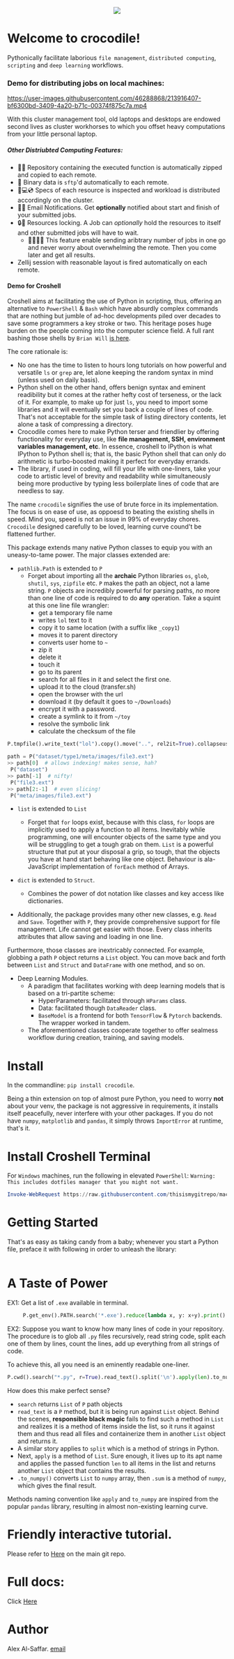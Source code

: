 
<p align="center">

<a href="https://github.com/thisismygitrepo/crocodile/commits">
<img src="https://img.shields.io/github/commit-activity/m/thisismygitrepo/crocodile" />
</a>

</p>

# Welcome to crocodile!

Pythonically facilitate laborious `file management`, `distributed computing`, `scripting` and  `deep learning` workflows.

### Demo for distributing jobs on local machines:

https://user-images.githubusercontent.com/46288868/213916407-bf6300bd-3409-4a20-b71c-00374f875c7a.mp4

With this cluster management tool, old laptops and desktops are endowed second lives as cluster workhorses to which you offset heavy computations from your little personal laptop.


##### Other Distriubted Computing Features:
* 🧑‍💻 Repository containing the executed function is automatically zipped and copied to each remote.
* 📁 Binary data is `sftp`'d automatically to each remote.
* 💽💻💿 Specs of each resource is inspected and workload is distributed accordingly on the cluster.
* 📨📩 Email Notifications. Get **optionally** notified about start and finish of your submitted jobs.
* 🔒🔑 Resources locking. A Job can *optionally* hold the resources to itself and other submitted jobs will have to wait.
  * 🙋‍♂️🙋‍♀ ️This feature enable sending aribtrary number of jobs in one go and never worry about overwhelming the remote. Then you come later and get all results.
* Zellij session with reasonable layout is fired automatically on each remote.


#### Demo for Croshell
Croshell aims at facilitating the use of Python in scripting, thus, offering an alternative to `PowerShell` & `Bash` which have absurdly complex commands that are nothing but jumble of ad-hoc developments piled over decades to save some programmers a key stroke or two. This heritage poses huge burden on the people coming into the computer science field. A full rant bashing those shells by `Brian Will` [is here](<https://www.youtube.com/watch?v=L9v4Mg8wi4U`>).

The core rationale is:
* No one has the time to listen to hours long tutorials on how powerful and versatile `ls` or `grep` are, let alone keeping the random syntax in mind (unless used on daily basis).
* Python shell on the other hand, offers benign syntax and eminent readibility but it comes at the rather hefty cost of terseness, or the lack of it. For example, to make up for just `ls`, you need to import some libraries and it will eventually set you back a couple of lines of code. That's not acceptable for the simple task of listing directory contents, let alone a task of compressing a directory.
* Crocodile comes here to make Python terser and friendlier by offering functionality for everyday use, like **file management, SSH, environment variables management, etc**. In essence, croshell to IPython is what IPython to Python shell is; that is, the basic Python shell that can only do arithmetic is turbo-boosted making it perfect for everyday errands.
* The library, if used in coding, will fill your life with one-liners, take your code to artistic level of brevity and readability while simultaneously being more productive by typing less boilerplate lines of code that are needless to say.

The name `crocodile` signifies the use of brute force in its implementation. The focus is on ease of use, as oppoesd to beating the existing shells in speed.
Mind you, speed is not an issue in 99% of everyday chores.
`Crocodile` designed carefully to be loved, learning curve cound't be flattened further.

This package extends many native Python classes to equip you with an uneasy-to-tame power. The major classes extended are:

 * `pathlib.Path` is  extended to `P`
      * Forget about importing all the **archaic** Python libraries `os`, `glob`, `shutil`, `sys`, `zipfile` etc. `P` makes the path an object, not a lame string. `P` objects are incredibly powerful for parsing paths, *no* more than one line of code is required to do **any** operation. Take a squint at this one line file wrangler:
        * get a temporary file name
        * writes `lol` text to it
        * copy it to same location (with a suffix like `_copy1`)
        * moves it to parent directory
        * converts user home to `~`
        * zip it
        * delete it
        * touch it
        * go to its parent
        * search for all files in it and select the first one.
        * upload it to the cloud (transfer.sh)
        * open the browser with the url
        * download it (by default it goes to `~/Downloads`)
        * encrypt it with a password.
        * create a symlink to it from `~/toy`
        * resolve the symbolic link
        * calculate the checksum of the file

```python
P.tmpfile().write_text("lol").copy().move("..", rel2it=True).collapseuser().zip().delete(sure=True).touch().parent.search("*", folders=False)[0].share_on_cloud()().download().encrypt(pwd="haha").symlink_from("~/toy").resolve().checksum()
```

```python
path = P("dataset/type1/meta/images/file3.ext")
>> path[0]  # allows indexing! makes sense, hah?
 P("dataset")
>> path[-1]  # nifty!
 P("file3.ext")
>> path[2:-1]  # even slicing!
 P("meta/images/file3.ext")
```
 * `list` is  extended to `List`
   * Forget that `for` loops exist, because with this class, `for` loops are implicitly used to apply a function to all items.
     Inevitably while programming, one will encounter objects of the same type and you will be struggling to get a tough grab on them.  `List` is a powerful structure that put at your disposal a grip, so tough, that the objects you have at hand start behaving like one object. Behaviour is ala-JavaScript implementation of ``forEach`` method of Arrays.

 * `dict` is  extended to `Struct`.
     * Combines the power of dot notation like classes and key access like dictionaries.

 * Additionally, the package provides many other new classes, e.g. `Read` and `Save`. Together with `P`, they provide comprehensive support for file management. Life cannot get easier with those. Every class inherits attributes that allow saving and loading in one line.


Furthermore, those classes are inextricably connected. For example, globbing a path `P` object returns a `List` object. You can move back and forth between `List` and `Struct` and `DataFrame` with one method, and so on.

* Deep Learning Modules.
  * A paradigm that facilitates working with deep learning models that is based on a tri-partite scheme:
    * HyperParameters: facilitated through `HParams` class.
    * Data: facilitated though `DataReader` class.
    * `BaseModel` is a frontend for both `TensorFlow` & `Pytorch` backends. The wrapper worked in tandem.
  * The aforementioned classes cooperate together to offer sealmess workflow during creation, training, and saving models.


# Install
In the commandline:
`pip install crocodile`.

Being a thin extension on top of almost pure Python, you need to worry **not** about your venv, the package is not aggressive in requirements, it installs itself peacefully, never interfere with your other packages. If you do not have `numpy`, `matplotlib` and `pandas`, it simply throws `ImportError` at runtime, that's it.

[comment]: # (The package is not fussy about versions either. It can though at runtime, install packages on the fly, e.g. `dill` and `tqdm` which are very lightweight libraries.)

# Install Croshell Terminal
For `Windows` machines, run the following in elevated `PowerShell`:
`Warning: This includes dotfiles manager that you might not want.`
```ps1
Invoke-WebRequest https://raw.githubusercontent.com/thisismygitrepo/machineconfig/main/src/machineconfig/setup_windows/croshell.ps1 | Invoke-Expression
```

# Getting Started
That's as easy as taking candy from a baby; whenever you start a Python file, preface it with following in order to unleash the library:

```

```


# A Taste of Power
EX1: Get a list of `.exe` available in terminal.

```python
     P.get_env().PATH.search('*.exe').reduce(lambda x, y: x+y).print()
```

EX2: Suppose you want to know how many lines of code in your repository. The procedure is to glob all `.py` files recursively, read string code, split each one of them by lines, count the lines, add up everything from all strings of code.


To achieve this, all you need is an eminently readable one-liner.
```python
P.cwd().search("*.py", r=True).read_text().split('\n').apply(len).to_numpy().sum()
```

How does this make perfect sense?
* `search` returns `List` of `P` path objects
* `read_text` is a `P` method, but it is being run against `List` object. Behind the scenes, **responsible black magic** fails to find such a method in `List` and realizes it is a method of items inside the list, so it runs it against them and thus read all files and containerize them in another `List` object and returns it.
* A similar story applies to `split` which is a method of strings in Python.
* Next, `apply` is a method of `List`. Sure enough, it lives up to its apt name and applies the passed function `len` to all items in the list and returns another `List` object that contains the results.
* `.to_numpy()` converts `List` to `numpy` array, then `.sum` is a method of `numpy`, which gives the final result.

Methods naming convention like `apply` and `to_numpy` are inspired from the popular `pandas` library, resulting in almost non-existing learning curve.

# Friendly interactive tutorial.
Please refer to [Here](<https://github.com/thisismygitrepo/crocodile/blob/master/tutorial.ipynb>) on the main git repo.

# Full docs:
Click [Here](<https://crocodile.readthedocs.io/en/latest/>)

# Author
Alex Al-Saffar. [email](mailto:programmer@usa.com)

